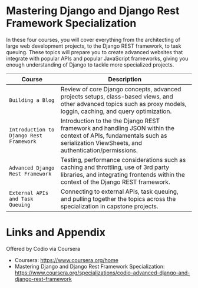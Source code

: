 # Mastering Django and Django Rest Framework Specialization

In these four courses, you will cover everything from the architecting of large web development projects, to the Django REST framework, to task queuing. These topics will prepare you to create  advanced websites that integrate with popular APIs and popular JavaScript frameworks, giving you enough understanding of Django to tackle more specialized projects.

| Course | Description |
| --- | --- |
| `Building a Blog` | Review of core Django concepts, advanced projects setups, class-based views, and other advanced topics such as proxy models, loggin, caching, and query optimization.|
| `Introduction to Django Rest Framework` | Introduction to the the Django REST framework and handling JSON within the context of APIs, fundamentals such as serialization ViewSheets, and authentication/permissions.|
| `Advanced Django Rest Framework` | Testing, performance considerations such as caching and throttling, use of 3rd party libraries, and integrating frontends within the context of the Django REST framework.|
| `External APIs and Task Queuing` | Connecting to external APIs, task queuing, and pulling together the topics across the specialization in capstone projects.


Links and Appendix
========================================================
Offered by Codio via Coursera

- Coursera: https://www.coursera.org/home
- Mastering Django and Django Rest Framework Specialization: https://www.coursera.org/specializations/codio-advanced-django-and-django-rest-framework
